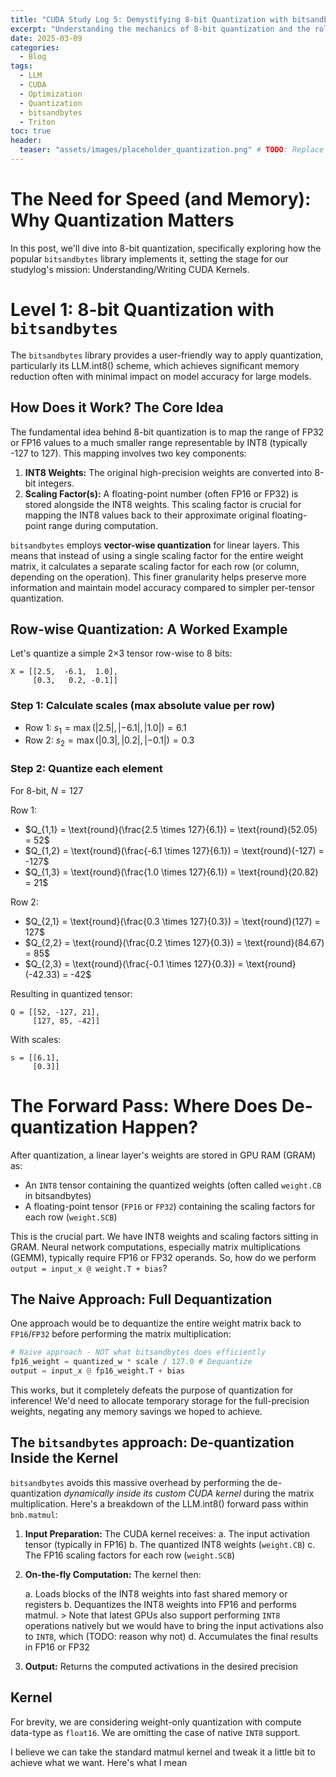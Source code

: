```yaml
---
title: "CUDA Study Log 5: Demystifying 8-bit Quantization with bitsandbytes"
excerpt: "Understanding the mechanics of 8-bit quantization and the role of CUDA kernels in bitsandbytes for efficient LLM inference."
date: 2025-03-09
categories:
  - Blog
tags:
  - LLM
  - CUDA
  - Optimization
  - Quantization
  - bitsandbytes
  - Triton
toc: true
header:
  teaser: "assets/images/placeholder_quantization.png" # TODO: Replace with a relevant image
---
```


# The Need for Speed (and Memory): Why Quantization Matters

In this post, we'll dive into 8-bit quantization, specifically exploring how the popular `bitsandbytes` library implements it, setting the stage for our studylog's mission: Understanding/Writing CUDA Kernels.

# Level 1: 8-bit Quantization with `bitsandbytes`

The `bitsandbytes` library provides a user-friendly way to apply quantization, particularly its LLM.int8() scheme, which achieves significant memory reduction often with minimal impact on model accuracy for large models.

## How Does it Work? The Core Idea

The fundamental idea behind 8-bit quantization is to map the range of FP32 or FP16 values to a much smaller range representable by INT8 (typically -127 to 127). This mapping involves two key components:

1.  **INT8 Weights:** The original high-precision weights are converted into 8-bit integers.
2.  **Scaling Factor(s):** A floating-point number (often FP16 or FP32) is stored alongside the INT8 weights. This scaling factor is crucial for mapping the INT8 values back to their approximate original floating-point range during computation.

`bitsandbytes` employs **vector-wise quantization** for linear layers. This means that instead of using a single scaling factor for the entire weight matrix, it calculates a separate scaling factor for each row (or column, depending on the operation). This finer granularity helps preserve more information and maintain model accuracy compared to simpler per-tensor quantization.

## Row-wise Quantization: A Worked Example

Let's quantize a simple 2×3 tensor row-wise to 8 bits:

```
X = [[2.5,  -6.1,  1.0],
     [0.3,   0.2, -0.1]]
```

### Step 1: Calculate scales (max absolute value per row)
- Row 1: 
$s_1 = \max(|2.5|, |-6.1|, |1.0|) = 6.1$
- Row 2:
$s_2 = \max(|0.3|, |0.2|, |-0.1|) = 0.3$

### Step 2: Quantize each element
For 8-bit, $N = 127$

Row 1:
- $Q_{1,1} = \text{round}(\frac{2.5 \times 127}{6.1}) = \text{round}(52.05) = 52$
- $Q_{1,2} = \text{round}(\frac{-6.1 \times 127}{6.1}) = \text{round}(-127) = -127$
- $Q_{1,3} = \text{round}(\frac{1.0 \times 127}{6.1}) = \text{round}(20.82) = 21$

Row 2:
- $Q_{2,1} = \text{round}(\frac{0.3 \times 127}{0.3}) = \text{round}(127) = 127$
- $Q_{2,2} = \text{round}(\frac{0.2 \times 127}{0.3}) = \text{round}(84.67) = 85$
- $Q_{2,3} = \text{round}(\frac{-0.1 \times 127}{0.3}) = \text{round}(-42.33) = -42$

Resulting in quantized tensor:
```
Q = [[52, -127, 21],
     [127, 85, -42]]
```

With scales:
```
s = [[6.1],
     [0.3]]
```


# The Forward Pass: Where Does De-quantization Happen?

After quantization, a linear layer's weights are stored in GPU RAM (GRAM) as:

* An `INT8` tensor containing the quantized weights (often called `weight.CB` in bitsandbytes)
* A floating-point tensor (`FP16` or `FP32`) containing the scaling factors for each row (`weight.SCB`)


This is the crucial part. We have INT8 weights and scaling factors sitting in GRAM. Neural network computations, especially matrix multiplications (GEMM), typically require FP16 or FP32 operands. So, how do we perform `output = input_x @ weight.T + bias`?

## The Naive Approach: Full Dequantization

One approach would be to dequantize the entire weight matrix back to `FP16`/`FP32` before performing the matrix multiplication:

```python
# Naive approach - NOT what bitsandbytes does efficiently
fp16_weight = quantized_w * scale / 127.0 # Dequantize
output = input_x @ fp16_weight.T + bias 
```

This works, but it completely defeats the purpose of quantization for inference! We'd need to allocate temporary storage for the full-precision weights, negating any memory savings we hoped to achieve.

## **The `bitsandbytes` approach: De-quantization Inside the Kernel**

`bitsandbytes` avoids this massive overhead by performing the de-quantization *dynamically inside its custom CUDA kernel* during the matrix multiplication. Here's a breakdown of the LLM.int8() forward pass within `bnb.matmul`:


1. **Input Preparation:** The CUDA kernel receives:
    a. The input activation tensor (typically in FP16)
    b. The quantized INT8 weights (`weight.CB`)
    c. The FP16 scaling factors for each row (`weight.SCB`)

2. **On-the-fly Computation:** The kernel then:

    a. Loads blocks of the INT8 weights into fast shared memory or registers
    b. Dequantizes the INT8 weights into FP16 and performs matmul.
        > Note that latest GPUs also support performing `INT8` operations natively but we would have to bring the input activations also to `INT8`, which (TODO: reason why not)
    d. Accumulates the final results in FP16 or FP32

3. **Output:** Returns the computed activations in the desired precision


## Kernel

For brevity, we are considering weight-only quantization with compute data-type as `float16`. We are omitting the case of native `INT8` support.

I believe we can take the standard matmul kernel and tweak it a little bit to achieve what we want. Here's what I mean

```

```